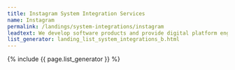 ```yaml
---
title: Instagram System Integration Services
name: Instagram
permalink: /landings/system-integrations/instagram
leadtext: We develop software products and provide digital platform engineering services in across Australia, New Zeland and Asia
list_generator: landing_list_system_integrations_b.html
---
```

{% include {{ page.list_generator }} %}